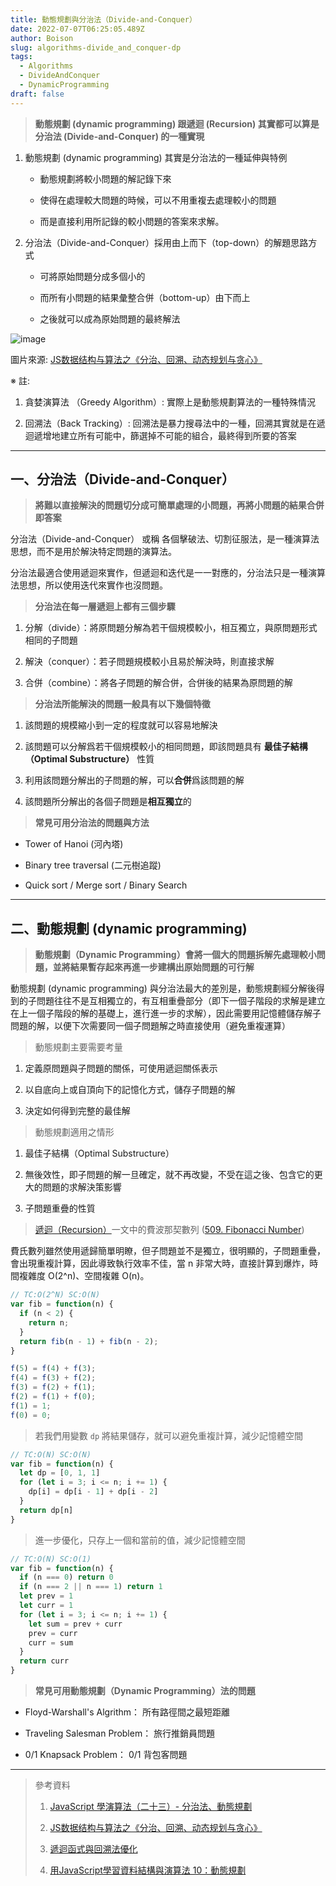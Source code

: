 ```yaml
---
title: 動態規劃與分治法（Divide-and-Conquer）
date: 2022-07-07T06:25:05.489Z
author: Boison
slug: algorithms-divide_and_conquer-dp
tags:
  - Algorithms
  - DivideAndConquer
  - DynamicProgramming
draft: false
---
```

> **動態規劃 (dynamic programming) 跟遞迴 (Recursion) 其實都可以算是分治法 (Divide-and-Conquer) 的一種實現**

1. 動態規劃 (dynamic programming) 其實是分治法的一種延伸與特例

   * 動態規劃將較小問題的解記錄下來

   * 使得在處理較大問題的時候，可以不用重複去處理較小的問題

   * 而是直接利用所記錄的較小問題的答案來求解。

2. 分治法（Divide-and-Conquer）採用由上而下（top-down）的解題思路方式

   * 可將原始問題分成多個小的

   * 而所有小問題的結果彙整合併（bottom-up）由下而上

   * 之後就可以成為原始問題的最終解法

![image](https://p1-jj.byteimg.com/tos-cn-i-t2oaga2asx/gold-user-assets/2020/6/7/1728f224fc3acaae~tplv-t2oaga2asx-zoom-in-crop-mark:3024:0:0:0.awebp)

圖片來源: [JS数据结构与算法之《分治、回溯、动态规划与贪心》](https://juejin.cn/post/6844904182680387597)

※ 註:

1. 貪婪演算法 （Greedy Algorithm）: 實際上是動態規劃算法的一種特殊情況

2. 回溯法（Back Tracking）: 回溯法是暴力搜尋法中的一種，回溯其實就是在遞迴遞增地建立所有可能中，篩選掉不可能的組合，最終得到所要的答案

---

## 一、分治法（Divide-and-Conquer）

> **將難以直接解決的問題切分成可簡單處理的小問題，再將小問題的結果合併即答案**

分治法（Divide-and-Conquer） 或稱 各個擊破法、切割征服法，是一種演算法思想，而不是用於解決特定問題的演算法。

分治法最適合使用遞迴來實作，但遞迴和迭代是一一對應的，分治法只是一種演算法思想，所以使用迭代來實作也沒問題。

> **分治法在每一層遞迴上都有三個步驟**

1. 分解（divide）：將原問題分解為若干個規模較小，相互獨立，與原問題形式相同的子問題

2. 解決（conquer）：若子問題規模較小且易於解決時，則直接求解

3. 合併（combine）：將各子問題的解合併，合併後的結果為原問題的解

> **分治法所能解決的問題一般具有以下幾個特徵**

1. 該問題的規模縮小到一定的程度就可以容易地解決

2. 該問題可以分解爲若干個規模較小的相同問題，即該問題具有 **最佳子結構（Optimal Substructure）** 性質

3. 利用該問題分解出的子問題的解，可以**合併**爲該問題的解

4. 該問題所分解出的各個子問題是**相互獨立**的

> **常見可用分治法的問題與方法**

* Tower of Hanoi (河內塔)

* Binary tree traversal (二元樹追蹤)

* Quick sort / Merge sort / Binary Search

---

## 二、動態規劃 (dynamic programming)

> **動態規劃（Dynamic Programming）會將一個大的問題拆解先處理較小問題，並將結果暫存起來再進一步建構出原始問題的可行解**

動態規劃 (dynamic programming) 與分治法最大的差別是，動態規劃經分解後得到的子問題往往不是互相獨立的，有互相重疊部分（即下一個子階段的求解是建立在上一個子階段的解的基礎上，進行進一步的求解），因此需要用記憶體儲存解子問題的解，以便下次需要同一個子問題解之時直接使用（避免重複運算）

> 動態規劃主要需要考量

1. 定義原問題與子問題的關係，可使用遞迴關係表示

2. 以自底向上或自頂向下的記憶化方式，儲存子問題的解

3. 決定如何得到完整的最佳解

> 動態規劃適用之情形

1. 最佳子結構（Optimal Substructure）

2. 無後效性，即子問題的解一旦確定，就不再改變，不受在這之後、包含它的更大的問題的求解決策影響

3. 子問題重疊的性質

> [遞迴（Recursion）](https://boison.tw/2022/07/recursion/)一文中的費波那契數列 ([509. Fibonacci Number](https://leetcode.com/problems/fibonacci-number/))

費氏數列雖然使用遞歸簡單明瞭，但子問題並不是獨立，很明顯的，子問題重疊，會出現重複計算，因此導致執行效率不佳，當 n 非常大時，直接計算到爆炸，時間複雜度 O(2^n)、空間複雜 O(n)。

```javascript
// TC:O(2^N) SC:O(N)
var fib = function(n) {
  if (n < 2) {
    return n;
  }
  return fib(n - 1) + fib(n - 2);
}

f(5) = f(4) + f(3);
f(4) = f(3) + f(2);
f(3) = f(2) + f(1);
f(2) = f(1) + f(0);
f(1) = 1;
f(0) = 0;
```

> 若我們用變數 `dp` 將結果儲存，就可以避免重複計算，減少記憶體空間

```javascript
// TC:O(N) SC:O(N)
var fib = function(n) {
  let dp = [0, 1, 1]
  for (let i = 3; i <= n; i += 1) {
    dp[i] = dp[i - 1] + dp[i - 2]
  }
  return dp[n]
}
```

> 進一步優化，只存上一個和當前的值，減少記憶體空間

```javascript
// TC:O(N) SC:O(1)
var fib = function(n) {
  if (n === 0) return 0
  if (n === 2 || n === 1) return 1
  let prev = 1
  let curr = 1
  for (let i = 3; i <= n; i += 1) {
    let sum = prev + curr
    prev = curr
    curr = sum
  }
  return curr
}
```

> **常見可用動態規劃（Dynamic Programming）法的問題**

* Floyd-Warshall's Algrithm： 所有路徑間之最短距離

* Traveling Salesman Problem： 旅行推銷員問題

* 0/1 Knapsack Problem： 0/1 背包客問題

---

> 參考資料
>
> 1. [JavaScript 學演算法（二十三）- 分治法、動態規劃](https://chupai.github.io/posts/2009/divide_and_conquer_dp/)
>
> 2. [JS数据结构与算法之《分治、回溯、动态规划与贪心》](https://juejin.cn/post/6844904182680387597)
>
> 3. [遞迴函式與回溯法優化](https://ithelp.ithome.com.tw/articles/10278340)
>
> 4. [用JavaScript學習資料結構與演算法 10：動態規劃](https://break0344.medium.com/data-structures-and-algorithms-10-dynamicprogramming-4f5991175691)
